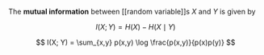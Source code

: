 The **mutual information** between [[random variable]]s $X$ and $Y$ is given by

$$
I(X; Y) = H(X) - H(X \mid Y)
$$

$$
I(X; Y) = \sum_{x,y} p(x,y) \log \frac{p(x,y)}{p(x)p(y)}
$$